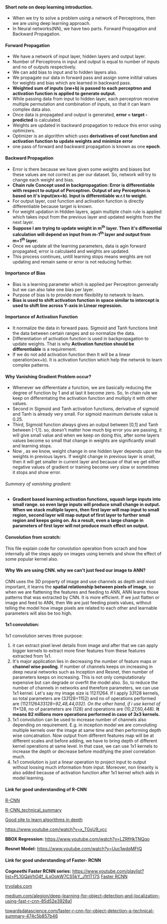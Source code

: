 #### Short note on deep learning introduction.
* When we try to solve a problem using a network of Perceptrons, then we are using deep learning approach.
* In Neural networks(NN), we have two parts. Forward Propagation and Backward Propagation.
#### Forward Propagation
* We have a network of input layer, hidden layers and output layer.
* Number of Perceptrons in input and output is equal to number of inputs and no of outputs respectively.
* We can add bias to input and to hidden layers also.
* We propagate our data in forward pass and assign some initital values for weights and bias which are learned in backward pass.
* <b>Weighted sum of inputs (xw+b) is passed to each perceptron and activation function is applied to generate output.</b>
* While passing data from input to hidden layer, each perceptron receive multiple permutation and combination of inputs, so that it can learn complex data also.
* Once data is propagated and output is generated, <b>error = target - predicted</b> is calculated.
* Weights are updated in backward propagation to reduce this error using optimizers.
* Optimizer is an algorithm which uses <b>derivatives of cost function and activation function to update weights and minimize error</b>
* one pass of forward and backward propagation is known as one <b>epoch</b>.
#### Backward Propagation
* Error is there because we have given some weights and biases but these values are not correct as per our dataset. So, network will try to change each weight and bias.
* <b>Chain rule Concept used in backpropagation: Error is differentiable with respect to output of Perceptron. Output of any Perceptron is based on it's input(wx+b). Input is differentiable w.r.t to weight.</b>
* For output layer, cost function and activation function is directly differentiable because target is known.
* For weight updation in Hidden layers, again multiple chain rule is applied which takes input from the previous layer and updated weights from the next layer.
* <b>Suppose I am trying to update weight in m<sup>th</sup> layer. Then it's differential calculation will depend on input from m-1<sup>th</sup> layer and output from m+1<sup>th</sup> layer.</b>
* Once we update all the learning parameters, data is agin forward propagated, error is calculaetd and weights are updated.
* This process continues, untill learning stops means weights are not updating and remain same or error is not reducing further.
#### Importance of Bias
* Bias is a learning parameter which is applied per Perceptron genrerally but we can also take one bias per layer. 
* Purpose of bias is to provide more flexibility to network to learn.
* <b>Bias is used to shift activation function in space similar to intercept is used to shift line across Y-axis in Linear regression.</b> 
#### Importance of Activation Function
* It normalize the data in forward pass. Sigmoid and Tanh functions limit the data between certain ranges and so normalize the data.
* Differentiation of activation function is used in backpropagation to update weights. That is why <b>Activation function should be differentiable</b> is a requirement.
* If we do not add activation function then It will be a linear operation(wx+b). It is activation function which help the netwrok to learn complex patterns.
#### Why Vanishing Gradient Problem occur?
* Whenever we differentiate a function, we are basically reducing the degree of function by 1 and at last it become zero. So, In chain rule we keep on differentating the activation function and multiply it with other values.
* Second in Sigmoid and Tanh activation functions, derivative of sigmoid and Tanh is already very small. For sigmoid maximum derivate value is 0.25. 
* Third, Sigmoid function always gives an output between [0,1] and Tanh between [-1,1]. so, doesn't matter how much big error you are passing, it will give small value and when we keep on doing this, after some layers values become so small that change in weights are significantly small and learning stops.
* Now , as we know, weight change in one hidden layer depends upon the weights in previous layers. If weight change in previous layer is small, then it will get smaller in current layer and because of that we get either negative values of gradient or training become very slow or sometimes it stops and show error.
###### Summary of vanishing gradient: 
* <b>Gradient based learning activation functions, squash large inputs into small range. so even large inputs will produce small change in output. When we stack multiple layers, then first layer will map input to small region, second layer will map output of first layer to further small region and keeps going on. As a result, even a large change in parameters of first layer will not produce much effect on output.</b>

#### **Convolution from scratch:**
This file explain code for convolution operation from scrach and how internally all the steps apply on images using kernels and show the effect of some popular kernel also.

#### **Why We are using CNN. why we can't just feed our image to ANN?**
CNN uses the 3D property of image and use channels as depth and most important, it learns the **spatial relationship between pixels of image**, so when we are flattening the features and feeding to ANN, ANN learns those patterns that was extracted by CNN. It is more efficient. If we just flatten or image and feed to ANN, then We are just feeding pixels values, without telling the model how image pixels are related to each other and learnable parameters will also be too high.

#### **1x1 convolution:** 
1x1 convolution serves three purpose:
1. it can extract pixel level details from image and after that we can apply bigger kernels to extract more finer features from these features extracted from 1x1.
2. It's major application lies in decreasing the number of feature maps or **channel wise pooling**. If number of channels keeps on increasing in deep neural networks such as 
Inception and Resnet, then number of parameters keeps on increasing. This is not only computationaly expensive but can degrade or overfit the model also. So, to reduce the number of channels in networks and therefore parameters, we can use 1x1 kernel. 
Let's say my image size is 112*112*64. If I apply 3*3*128 kernels, so total parameters are (3*3*128=1152) and no of operations performed are (112*112*64*3*3*128=92,48,44,032). On the other hand, if i use kernel of 1*1*128, no of parameters are (128) and operations are (10,27,60,448). **It means 82 millions more operations performed in case of 3x3 kernels.**
3. 1x1 convolution can be used to increase number of channels also depending on requirement. E.g. in inception model we are convoluting multiple kernels over the image at same time and then performing depth wise concatnation. Now output from different features map will be at different scales and before adding, we have to bring depth of different kernel operations at same level. In that case, we can use 1x1 kernels to increase the depth or decrease before modifying the pixel correlation much. 
4. 1x1 convolution is just a linear operation to project input to output without loosing much information from input. Moreover, non linearity is also added because of activation function after 1x1 kernel which aids in model learning.

#### Link for good understanding of R-CNN
<a href=https://medium.com/alegion/deep-learning-for-object-detection-and-localization-using-r-cnn-e88f85ea7c16> R-CNN </a>

<a href=https://towardsdatascience.com/r-cnn-for-object-detection-a-technical-summary-9e7bfa8a557c> R-CNN_technical_summary </a>

<a href=https://lilianweng.github.io/lil-log/2017/12/31/object-recognition-for-dummies-part-3.html> Good site to learn algorithms in depth </a>

https://www.youtube.com/watch?v=x_TGsU9_vcc

**BBOX Regression:** https://www.youtube.com/watch?v=LZRfHkTNQqo

**Resnet Model:** https://www.youtube.com/watch?v=Uuc1wdqMFtQ

#### Link for good understanding of Faster- RCNN
**Cogneethi Faster RCNN series:** https://www.youtube.com/playlist?list=PL1GQaVhO4f_jLxOokW7CS5kY_J1t1T17S
<a href=https://blog.paperspace.com/faster-r-cnn-explained-object-detection> Faster RCNN </a>

<a href=https://tryolabs.com/blog/2018/01/18/faster-r-cnn-down-the-rabbit-hole-of-modern-object-detection> tryolabs.com </a>

<a href=https://medium.com/alegion/deep-learning-for-object-detection-and-localization-using-fast-r-cnn-85d52e3928a1> medium.com/alegion/deep-learning-for-object-detection-and-localization-using-fast-r-cnn-85d52e3928a1 </a>

<a href=https://towardsdatascience.com/faster-r-cnn-for-object-detection-a-technical-summary-474c5b857b46> towardsdatascience.com/faster-r-cnn-for-object-detection-a-technical-summary-474c5b857b46 </a>

